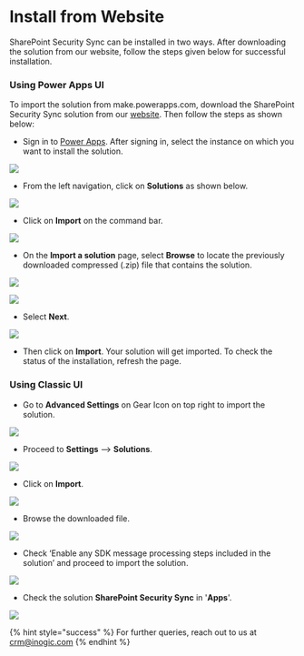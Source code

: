 # Install from Website

SharePoint Security Sync can be installed in two ways. After downloading the solution from our website, follow the steps given below for successful installation.

### Using Power Apps UI

To import the solution from make.powerapps.com, download the SharePoint Security Sync solution from our [website](https://www.inogic.com/product/productivity-apps/dynamics-365-crm-sharepoint-security-metadata-sync). Then follow the steps as shown below:

* Sign in to [Power Apps](https://make.powerapps.com/?utm\_source=padocs\&utm\_medium=linkinadoc\&utm\_campaign=referralsfromdoc). After signing in, select the instance on which you want to install the solution.

![](<../../.gitbook/assets/1 (22).png>)

* From the left navigation, click on **Solutions** as shown below.

![](<../../.gitbook/assets/2 (20).png>)

* Click on **Import** on the command bar.

![](<../../.gitbook/assets/3 (19).png>)

* &#x20;On the **Import a solution** page, select **Browse** to locate the previously downloaded compressed (.zip) file that contains the solution.

![](<../../.gitbook/assets/4 (24).png>)

![](<../../.gitbook/assets/1 (246).png>)

* Select **Next**.

![](<../../.gitbook/assets/2 (64).png>)

* Then click on **Import**. Your solution will get imported. To check the status of the installation, refresh the page.

### Using Classic UI

* Go to **Advanced Settings** on Gear Icon on top right to import the solution.

![](<../../.gitbook/assets/8 (10).png>)

* Proceed to **Settings** --> **Solutions**.

![](../../.gitbook/assets/9.png)

* Click on **Import**.

![](<../../.gitbook/assets/10 (4) (1).png>)

* Browse the downloaded file.

![](<../../.gitbook/assets/11 (6) (1).png>)

* Check ‘Enable any SDK message processing steps included in the solution’ and proceed to import the solution.

![](<../../.gitbook/assets/12 (1) (1).png>)

* Check the solution **SharePoint Security Sync** in '**Apps**'.

![](<../../.gitbook/assets/7 (19).png>)

{% hint style="success" %}
For further queries, reach out to us at [crm@inogic.com](mailto:crm@inogic.com)
{% endhint %}

###
